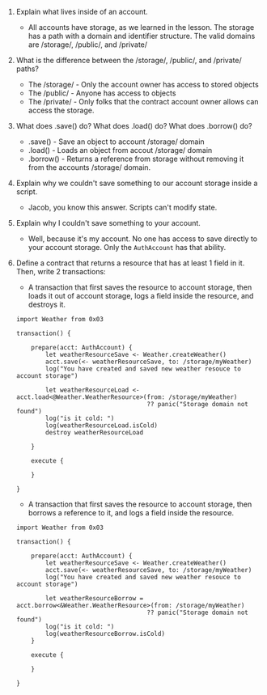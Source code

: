 1. Explain what lives inside of an account.
   - All accounts have storage, as we learned in the lesson. The storage has a path with a domain and identifier structure. The valid domains are /storage/, /public/, and /private/

2. What is the difference between the /storage/, /public/, and /private/ paths?
   - The /storage/ - Only the account owner has access to stored objects
   - The /public/ - Anyone has access to objects
   - The /private/ - Only folks that the contract account owner allows can access the storage. 

3. What does .save() do? What does .load() do? What does .borrow() do?
   - .save() - Save an object to account /storage/ domain
   - .load() - Loads an object from accout /storage/ domain
   - .borrow() - Returns a reference from storage without removing it from the accounts /storage/ domain.

4. Explain why we couldn't save something to our account storage inside a script.
   - Jacob, you know this answer. Scripts can't modify state.

5. Explain why I couldn't save something to your account.
   - Well, because it's my account. No one has access to save directly to your account storage. Only the `AuthAccount` has that ability. 

6. Define a contract that returns a resource that has at least 1 field in it. Then, write 2 transactions:
   - A transaction that first saves the resource to account storage, then loads it out of account storage, logs a field inside the resource, and destroys it.

    ```
    import Weather from 0x03

    transaction() {

        prepare(acct: AuthAccount) {
            let weatherResourceSave <- Weather.createWeather()
            acct.save(<- weatherResourceSave, to: /storage/myWeather)
            log("You have created and saved new weather resouce to account storage")

            let weatherResourceLoad <- acct.load<@Weather.WeatherResource>(from: /storage/myWeather)
                                        ?? panic("Storage domain not found")
            log("is it cold: ")
            log(weatherResourceLoad.isCold)
            destroy weatherResourceLoad

        }

        execute {

        }

    }
    ```

   - A transaction that first saves the resource to account storage, then borrows a reference to it, and logs a field inside the resource.

    ```
    import Weather from 0x03

    transaction() {

        prepare(acct: AuthAccount) {
            let weatherResourceSave <- Weather.createWeather()
            acct.save(<- weatherResourceSave, to: /storage/myWeather)
            log("You have created and saved new weather resouce to account storage")

            let weatherResourceBorrow = acct.borrow<&Weather.WeatherResource>(from: /storage/myWeather)
                                        ?? panic("Storage domain not found")
            log("is it cold: ")
            log(weatherResourceBorrow.isCold)
        }

        execute {

        }

    }
    ```
